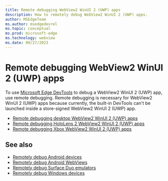 ```yaml
---
title: Remote debugging WebView2 WinUI 2 (UWP) apps
description: How to remotely debug WebView2 WinUI 2 (UWP) apps. 
author: MSEdgeTeam
ms.author: msedgedevrel
ms.topic: conceptual
ms.prod: microsoft-edge
ms.technology: webview
ms.date: 09/27/2023
---
```

# Remote debugging WebView2 WinUI 2 (UWP) apps

To use [Microsoft Edge DevTools](/microsoft-edge/devtools-guide-chromium/landing/) to debug a WebView2 WinUI 2 (UWP) app, use remote debugging.  Remote debugging is necessary for WebView2 WinUI 2 (UWP) apps because currently, the built-in DevTools can't be launched inside a store-signed WebView2 WinUI 2 (UWP) app.

* [Remote debugging desktop WebView2 WinUI 2 (UWP) apps](./remote-debugging-desktop.md)
* [Remote debugging HoloLens 2 WebView2 WinUI 2 (UWP) apps](./remote-debugging-hololens.md)
* [Remote debugging Xbox WebView2 WinUI 2 (UWP) apps](./remote-debugging-xbox.md)


<!-- ====================================================================== -->
## See also

* [Remotely debug Android devices](../../devtools-guide-chromium/remote-debugging/index.md)
* [Remotely debug Android WebViews](../../devtools-guide-chromium/remote-debugging/webviews.md)
* [Remotely debug Surface Duo emulators](../../devtools-guide-chromium/remote-debugging/surface-duo-emulator.md)
* [Remotely debug Windows devices](../../devtools-guide-chromium/remote-debugging/windows.md)
